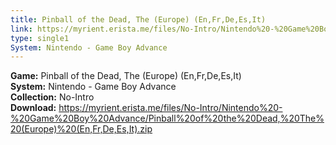 ```yaml
---
title: Pinball of the Dead, The (Europe) (En,Fr,De,Es,It)
link: https://myrient.erista.me/files/No-Intro/Nintendo%20-%20Game%20Boy%20Advance/Pinball%20of%20the%20Dead,%20The%20(Europe)%20(En,Fr,De,Es,It).zip
type: single1
System: Nintendo - Game Boy Advance
---
```

<b>Game:</b> Pinball of the Dead, The (Europe) (En,Fr,De,Es,It)<br>
<b>System:</b> Nintendo - Game Boy Advance<br>
<b>Collection:</b> No-Intro<br>
<b>Download:</b> https://myrient.erista.me/files/No-Intro/Nintendo%20-%20Game%20Boy%20Advance/Pinball%20of%20the%20Dead,%20The%20(Europe)%20(En,Fr,De,Es,It).zip